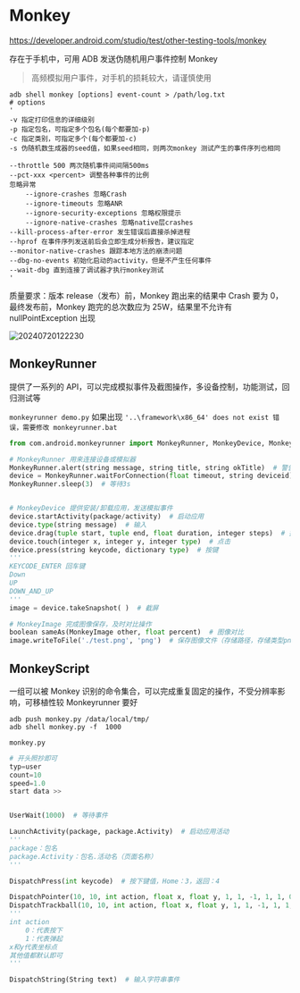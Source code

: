 # Monkey

<https://developer.android.com/studio/test/other-testing-tools/monkey>

存在于手机中，可用 ADB 发送伪随机用户事件控制 Monkey

> 高频模拟用户事件，对手机的损耗较大，请谨慎使用

```shell
adb shell monkey [options] event-count > /path/log.txt
# options
'
-v 指定打印信息的详细级别
-p 指定包名，可指定多个包名(每个都要加-p)
-c 指定类别，可指定多个(每个都要加-c)
-s 伪随机数生成器的seed值，如果seed相同，则两次monkey 测试产生的事件序列也相同

--throttle 500 两次随机事件间间隔500ms
--pct-xxx <percent> 调整各种事件的比例
忽略异常
    --ignore-crashes 忽略Crash
    --ignore-timeouts 忽略ANR
    --ignore-security-exceptions 忽略权限提示
    --ignore-native-crashes 忽略native层crashes
--kill-process-after-error 发生错误后直接杀掉进程
--hprof 在事件序列发送前后会立即生成分析报告，建议指定
--monitor-native-crashes 跟踪本地方法的崩溃问题
--dbg-no-events 初始化启动的activity，但是不产生任何事件
--wait-dbg 直到连接了调试器才执行monkey测试
'
```

质量要求：版本 release（发布）前，Monkey 跑出来的结果中 Crash 要为 0，最终发布前，Monkey 跑完的总次数应为 25W，结果里不允许有 nullPointException 出现

![20240720122230](https://image.zuoright.com/20240720122230.png)

## MonkeyRunner

提供了一系列的 API，可以完成模拟事件及截图操作，多设备控制，功能测试，回归测试等

`monkeyrunner demo.py` 如果出现 `'..\framework\x86_64' does not exist 错误，需要修改 monkeyrunner.bat`

```python
from com.android.monkeyrunner import MonkeyRunner, MonkeyDevice, MonkeyImage

# MonkeyRunner 用来连接设备或模拟器
MonkeyRunner.alert(string message, string title, string okTitle)  # 警告框
device = MonkeyRunner.waitForConnection(float timeout, string deviceid)  # 等待设备连接，有多个 device id，需要指明具体哪个设备
MonkeyRunner.sleep(3)  # 等待3s


# MonkeyDevice 提供安装/卸载应用，发送模拟事件
device.startActivity(package/activity)  # 启动应用
device.type(string message)  # 输入
device.drag(tuple start, tuple end, float duration, integer steps)  # 拖动（起点位置，终点位置，持续时间，插值点的步数，默认10）
device.touch(integer x, integer y, integer type)  # 点击
device.press(string keycode, dictionary type)  # 按键
'''
KEYCODE_ENTER 回车键
Down
UP
DOWN_AND_UP
'''
image = device.takeSnapshot( )  # 截屏

# MonkeyImage 完成图像保存，及时对比操作
boolean sameAs(MonkeyImage other, float percent)  # 图像对比
image.writeToFile('./test.png', 'png')  # 保存图像文件（存储路径，存储类型png等）
```

## MonkeyScript

一组可以被 Monkey 识别的命令集合，可以完成重复固定的操作，不受分辨率影响，可移植性较 Monkeyrunner 要好

```shell
adb push monkey.py /data/local/tmp/
adb shell monkey.py -f  1000
```

`monkey.py`

```python
# 开头照抄即可
typ=user
count=10
speed=1.0
start data >>


UserWait(1000)  # 等待事件

LaunchActivity(package, package.Activity)  # 启动应用活动
'''
package：包名
package.Activity：包名.活动名（页面名称）
'''

DispatchPress(int keycode)  # 按下键值，Home：3，返回：4

DispatchPointer(10, 10, int action, float x, float y, 1, 1, -1, 1, 1, 0, 0)  # 点击事件
DispatchTrackball(10, 10, int action, float x, float y, 1, 1, -1, 1, 1, 0, 0)  # 轨迹球事件
'''
int action
    0：代表按下
    1：代表弹起
x和y代表坐标点
其他值都默认即可
'''

DispatchString(String text)  # 输入字符串事件
```
